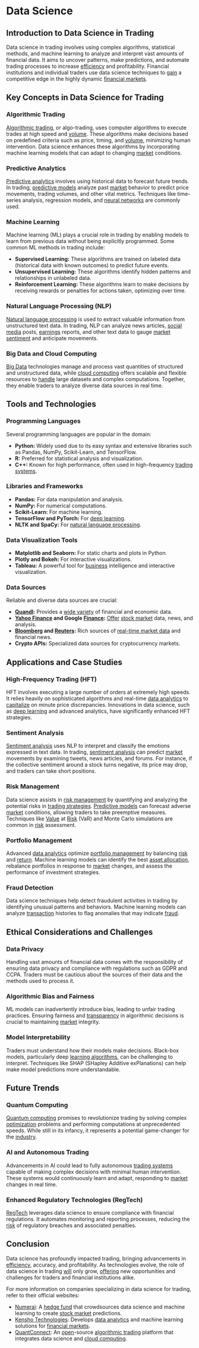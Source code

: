 # Data Science

## Introduction to Data Science in Trading

Data science in trading involves using complex algorithms, statistical methods, and machine learning to analyze and interpret vast amounts of financial data. It aims to uncover patterns, make predictions, and automate trading processes to increase [efficiency](../e/efficiency.md) and profitability. Financial institutions and individual traders use data science techniques to [gain](../g/gain.md) a competitive edge in the highly dynamic [financial markets](../f/financial_market.md).

## Key Concepts in Data Science for Trading

### Algorithmic Trading

[Algorithmic trading](../a/algorithmic_trading.md), or algo-trading, uses computer algorithms to execute trades at high speed and [volume](../v/volume.md). These algorithms make decisions based on predefined criteria such as price, timing, and [volume](../v/volume.md), minimizing human intervention. Data science enhances these algorithms by incorporating machine learning models that can adapt to changing [market](../m/market.md) conditions.

### Predictive Analytics

[Predictive analytics](../p/predictive_analytics.md) involves using historical data to forecast future trends. In trading, [predictive models](../p/predictive_models_in_trading.md) analyze past [market](../m/market.md) behavior to predict price movements, trading volumes, and other vital metrics. Techniques like time-series analysis, regression models, and [neural networks](../n/neural_networks_in_trading.md) are commonly used.

### Machine Learning

Machine learning (ML) plays a crucial role in trading by enabling models to learn from previous data without being explicitly programmed. Some common ML methods in trading include:

- **Supervised Learning:** These algorithms are trained on labeled data (historical data with known outcomes) to predict future events.
- **Unsupervised Learning:** These algorithms identify hidden patterns and relationships in unlabeled data.
- **Reinforcement Learning:** These algorithms learn to make decisions by receiving rewards or penalties for actions taken, optimizing over time.

### Natural Language Processing (NLP)

[Natural language processing](../n/natural_language_processing_(nlp)_in_trading.md) is used to extract valuable information from unstructured text data. In trading, NLP can analyze news articles, [social media](../s/social_media.md) posts, [earnings](../e/earnings.md) reports, and other text data to gauge [market sentiment](../m/market_sentiment.md) and anticipate movements.

### Big Data and Cloud Computing

[Big Data](../b/big_data_in_trading.md) technologies manage and process vast quantities of structured and unstructured data, while [cloud computing](../c/cloud_computing_in_trading.md) offers scalable and flexible resources to [handle](../h/handle.md) large datasets and complex computations. Together, they enable traders to analyze diverse data sources in real time.

## Tools and Technologies

### Programming Languages

Several programming languages are popular in the domain:

- **Python:** Widely used due to its easy syntax and extensive libraries such as Pandas, NumPy, Scikit-Learn, and TensorFlow.
- **R:** Preferred for statistical analysis and visualization.
- **C++:** Known for high performance, often used in high-frequency [trading systems](../t/trading_systems.md).

### Libraries and Frameworks

- **Pandas:** For data manipulation and analysis.
- **NumPy:** For numerical computations.
- **Scikit-Learn:** For machine learning.
- **TensorFlow and PyTorch:** For [deep learning](../d/deep_learning.md).
- **NLTK and SpaCy:** For [natural language processing](../n/natural_language_processing_(nlp)_in_trading.md).

### Data Visualization Tools

- **Matplotlib and Seaborn:** For static charts and plots in Python.
- **Plotly and Bokeh:** For interactive visualizations.
- **Tableau:** A powerful tool for [business](../b/business.md) intelligence and interactive visualization.

### Data Sources

Reliable and diverse data sources are crucial:

- **[Quandl](../q/quandl.md):** Provides a [wide variety](../w/wide_variety.md) of financial and economic data.
- **[Yahoo Finance](../y/yahoo_finance.md) and Google [Finance](../f/finance.md):** [Offer](../o/offer.md) [stock market](../s/stock_market.md) data, news, and analysis.
- **[Bloomberg](../b/bloomberg.md) and [Reuters](../r/reuters.md):** Rich sources of [real-time market data](../r/real-time_market_data.md) and financial news.
- **Crypto APIs:** Specialized data sources for cryptocurrency markets.

## Applications and Case Studies

### High-Frequency Trading (HFT)

HFT involves executing a large number of orders at extremely high speeds. It relies heavily on sophisticated algorithms and real-time [data analytics](../d/data_analytics.md) to [capitalize](../c/capitalize.md) on minute price discrepancies. Innovations in data science, such as [deep learning](../d/deep_learning.md) and advanced analytics, have significantly enhanced HFT strategies.

### Sentiment Analysis

[Sentiment analysis](../s/sentiment_analysis.md) uses NLP to interpret and classify the emotions expressed in text data. In trading, [sentiment analysis](../s/sentiment_analysis.md) can predict [market](../m/market.md) movements by examining tweets, news articles, and forums. For instance, if the collective sentiment around a stock turns negative, its price may drop, and traders can take short positions.

### Risk Management

Data science assists in [risk management](../r/risk_management.md) by quantifying and analyzing the potential risks in [trading strategies](../t/trading_strategies.md). [Predictive models](../p/predictive_models_in_trading.md) can forecast adverse [market](../m/market.md) conditions, allowing traders to take preemptive measures. Techniques like [Value](../v/value.md) at [Risk](../r/risk.md) (VaR) and Monte Carlo simulations are common in [risk](../r/risk.md) assessment.

### Portfolio Management 

Advanced [data analytics](../d/data_analytics.md) optimize [portfolio management](../p/portfolio_management.md) by balancing [risk](../r/risk.md) and [return](../r/return.md). Machine learning models can identify the best [asset allocation](../a/asset_allocation.md), rebalance portfolios in response to [market](../m/market.md) changes, and assess the performance of investment strategies.

### Fraud Detection

Data science techniques help detect fraudulent activities in trading by identifying unusual patterns and behaviors. Machine learning models can analyze [transaction](../t/transaction.md) histories to flag anomalies that may indicate [fraud](../f/fraud.md).

## Ethical Considerations and Challenges

### Data Privacy

Handling vast amounts of financial data comes with the responsibility of ensuring data privacy and compliance with regulations such as GDPR and CCPA. Traders must be cautious about the sources of their data and the methods used to process it.

### Algorithmic Bias and Fairness

ML models can inadvertently introduce bias, leading to unfair trading practices. Ensuring fairness and [transparency](../t/transparency.md) in algorithmic decisions is crucial to maintaining [market](../m/market.md) integrity.

### Model Interpretability

Traders must understand how their models make decisions. Black-box models, particularly deep [learning algorithms](../l/learning_algorithms_in_trading.md), can be challenging to interpret. Techniques like SHAP (SHapley Additive exPlanations) can help make model predictions more understandable.

## Future Trends

### Quantum Computing

[Quantum computing](../q/quantum_computing_in_trading.md) promises to revolutionize trading by solving complex [optimization](../o/optimization.md) problems and performing computations at unprecedented speeds. While still in its infancy, it represents a potential game-changer for the [industry](../i/industry.md).

### AI and Autonomous Trading

Advancements in AI could lead to fully autonomous [trading systems](../t/trading_systems.md) capable of making complex decisions with minimal human intervention. These systems would continuously learn and adapt, responding to [market](../m/market.md) changes in real time.

### Enhanced Regulatory Technologies (RegTech)

[RegTech](../r/regtech.md) leverages data science to ensure compliance with financial regulations. It automates monitoring and reporting processes, reducing the [risk](../r/risk.md) of regulatory breaches and associated penalties.

## Conclusion

Data science has profoundly impacted trading, bringing advancements in [efficiency](../e/efficiency.md), accuracy, and profitability. As technologies evolve, the role of data science in trading [will](../w/will.md) only grow, [offering](../o/offering.md) new opportunities and challenges for traders and financial institutions alike.

For more information on companies specializing in data science for trading, refer to their official websites:

- [Numerai](https://numer.ai/): A [hedge fund](../h/hedge_fund.md) that crowdsources data science and machine learning to create [stock market](../s/stock_market.md) predictions.
- [Kensho Technologies](https://www.kensho.com/): Develops [data analytics](../d/data_analytics.md) and machine learning solutions for [financial markets](../f/financial_market.md).
- [QuantConnect](https://www.quantconnect.com/): An [open](../o/open.md)-source [algorithmic trading](../a/algorithmic_trading.md) platform that integrates data science and [cloud computing](../c/cloud_computing_in_trading.md).